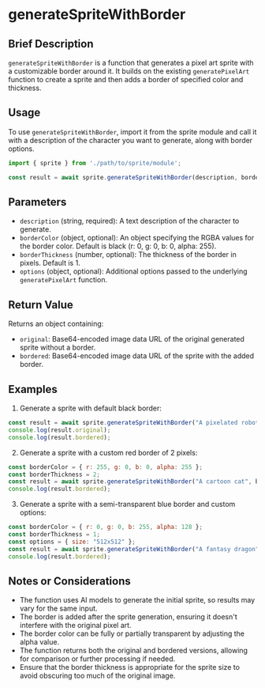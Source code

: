 # generateSpriteWithBorder

## Brief Description

`generateSpriteWithBorder` is a function that generates a pixel art sprite with a customizable border around it. It builds on the existing `generatePixelArt` function to create a sprite and then adds a border of specified color and thickness.

## Usage

To use `generateSpriteWithBorder`, import it from the sprite module and call it with a description of the character you want to generate, along with border options.

```javascript
import { sprite } from './path/to/sprite/module';

const result = await sprite.generateSpriteWithBorder(description, borderColor, borderThickness, options);
```

## Parameters

- `description` (string, required): A text description of the character to generate.
- `borderColor` (object, optional): An object specifying the RGBA values for the border color. Default is black (r: 0, g: 0, b: 0, alpha: 255).
- `borderThickness` (number, optional): The thickness of the border in pixels. Default is 1.
- `options` (object, optional): Additional options passed to the underlying `generatePixelArt` function.

## Return Value

Returns an object containing:
- `original`: Base64-encoded image data URL of the original generated sprite without a border.
- `bordered`: Base64-encoded image data URL of the sprite with the added border.

## Examples

1. Generate a sprite with default black border:

```javascript
const result = await sprite.generateSpriteWithBorder("A pixelated robot");
console.log(result.original);
console.log(result.bordered);
```

2. Generate a sprite with a custom red border of 2 pixels:

```javascript
const borderColor = { r: 255, g: 0, b: 0, alpha: 255 };
const borderThickness = 2;
const result = await sprite.generateSpriteWithBorder("A cartoon cat", borderColor, borderThickness);
console.log(result.bordered);
```

3. Generate a sprite with a semi-transparent blue border and custom options:

```javascript
const borderColor = { r: 0, g: 0, b: 255, alpha: 128 };
const borderThickness = 1;
const options = { size: "512x512" };
const result = await sprite.generateSpriteWithBorder("A fantasy dragon", borderColor, borderThickness, options);
console.log(result.bordered);
```

## Notes or Considerations

- The function uses AI models to generate the initial sprite, so results may vary for the same input.
- The border is added after the sprite generation, ensuring it doesn't interfere with the original pixel art.
- The border color can be fully or partially transparent by adjusting the alpha value.
- The function returns both the original and bordered versions, allowing for comparison or further processing if needed.
- Ensure that the border thickness is appropriate for the sprite size to avoid obscuring too much of the original image.